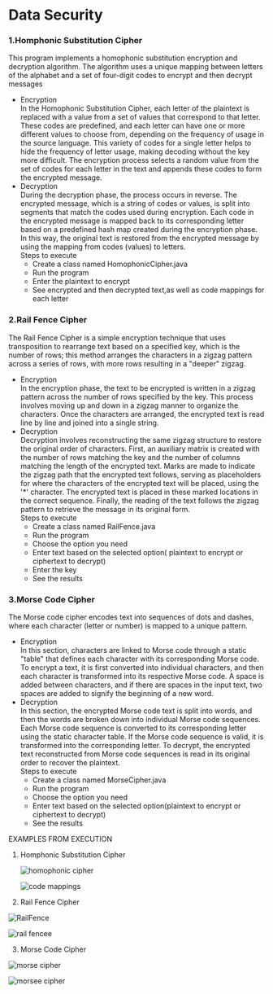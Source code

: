 # Data Security

### 1.Homphonic Substitution Cipher
This program implements a homophonic substitution encryption and decryption algorithm.
The algorithm uses a unique mapping between letters of the alphabet and a set of four-digit codes to encrypt and then decrypt messages<br>
* Encryption<br>
In the Homophonic Substitution Cipher, each letter of the plaintext is replaced with a value from a set of values that correspond to that letter. These codes are predefined, and each letter can have one or more different values to choose from, depending on the frequency of usage in the source language. This variety of codes for a single letter helps to hide the frequency of letter usage, making decoding without the key more difficult. The encryption process selects a random value from the set of codes for each letter in the text and appends these codes to form the encrypted message.
* Decryption<br>
During the decryption phase, the process occurs in reverse. The encrypted message, which is a string of codes or values, is split into segments that match the codes used during encryption. Each code in the encrypted message is mapped back to its corresponding letter based on a predefined hash map created during the encryption phase. In this way, the original text is restored from the encrypted message by using the mapping from codes (values) to letters.<br>
Steps to execute<br>
    - Create a class named HomophonicCipher.java
    - Run the program
    - Enter the plaintext to encrypt
    - See encrypted and then decrypted text,as well as code mappings for each letter


### 2.Rail Fence Cipher
The Rail Fence Cipher is a simple encryption technique that uses transposition to rearrange text based on a specified key, which is the number of rows; this method arranges the characters in a zigzag pattern across a series of rows, with more rows resulting in a "deeper" zigzag.<br>
* Encryption<br>
In the encryption phase, the text to be encrypted is written in a zigzag pattern across the number of rows specified by the key. This process involves moving up and down in a zigzag manner to organize the characters. Once the characters are arranged, the encrypted text is read line by line and joined into a single string.<br>
* Decryption<br>
Decryption involves reconstructing the same zigzag structure to restore the original order of characters. First, an auxiliary matrix is created with the number of rows matching the key and the number of columns matching the length of the encrypted text. Marks are made to indicate the zigzag path that the encrypted text follows, serving as placeholders for where the characters of the encrypted text will be placed, using the '*' character. The encrypted text is placed in these marked locations in the correct sequence. Finally, the reading of the text follows the zigzag pattern to retrieve the message in its original form.<br>
Steps to execute<br>
  - Create a class named RailFence.java
  - Run the program
  - Choose the option you need
  - Enter text based on the selected option( plaintext to encrypt or ciphertext to decrypt)
  - Enter the key
  - See the results
    
  
### 3.Morse Code Cipher
The Morse code cipher encodes text into sequences of dots and dashes, where each character (letter or number) is mapped to a unique pattern.<br>
* Encryption <br>
In this section, characters are linked to Morse code through a static "table" that defines each character with its corresponding Morse code. To encrypt a text, it is first converted into individual characters, and then each character is transformed into its respective Morse code. A space is added between characters, and if there are spaces in the input text, two spaces are added to signify the beginning of a new word.<br>
* Decryption <br>
In this section, the encrypted Morse code text is split into words, and then the words are broken down into individual Morse code sequences. Each Morse code sequence is converted to its corresponding letter using the static character table. If the Morse code sequence is valid, it is transformed into the corresponding letter. To decrypt, the encrypted text reconstructed from Morse code sequences is read in its original order to recover the plaintext.<br>
Steps to execute
  - Create a class named MorseCipher.java
  - Run the program
  - Choose the option you need
  - Enter text based on the selected option(plaintext to encrypt or ciphertext to decrypt)
  - See the results<br>


EXAMPLES FROM EXECUTION<br>
1. Homphonic Substitution Cipher
   
   ![homophonic cipher](https://github.com/fatjetagashi/Siguri_te_dhenave_Gr5/assets/154750535/3fa2cc55-a991-4b00-953b-8929c67dfc0c)

   ![code mappings](https://github.com/fatjetagashi/Siguri_te_dhenave_Gr5/assets/154750535/ca38620b-2509-4f95-89ab-f05a325f8898)



   
3. Rail Fence Cipher

![RailFence](https://github.com/fatjetagashi/Siguri_te_dhenave_Gr5/assets/154750535/3ac5d3ca-0705-4416-a5f4-a540b00317f8)

![rail fencee](https://github.com/fatjetagashi/Siguri_te_dhenave_Gr5/assets/154750535/0f3436c1-b564-4566-89fa-089d2a87b8ce)


3. Morse Code Cipher

![morse cipher](https://github.com/fatjetagashi/Siguri_te_dhenave_Gr5/assets/154750535/c9b39d54-9189-4c00-bdb5-d7a5e8e247d3)

![morsee cipher](https://github.com/fatjetagashi/Siguri_te_dhenave_Gr5/assets/154750535/2b8b8667-2b60-415f-9b96-173f38a36853)








   
   
   


